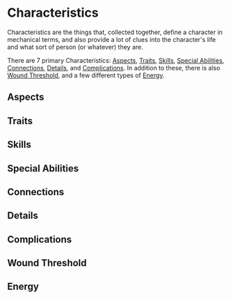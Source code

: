 # Characteristics

Characteristics are the things that, collected together, define a character in mechanical terms, and also provide a lot of clues into the character's life and what sort of person (or whatever) they are.

There are 7 primary Characteristics: [Aspects](Aspects.md), [Traits](Traits.md), [Skills](Skills.md), [Special Abilities](SpecialAbilities.md), [Connections](Connections.md), [Details](Details.md), and [Complications](Complications.md). In addition to these, there is also [Wound Threshold](WoundThreshold.md), and a few different types of [Energy](Energy.md).

## Aspects

## Traits

## Skills

## Special Abilities

## Connections

## Details

## Complications

## Wound Threshold

## Energy